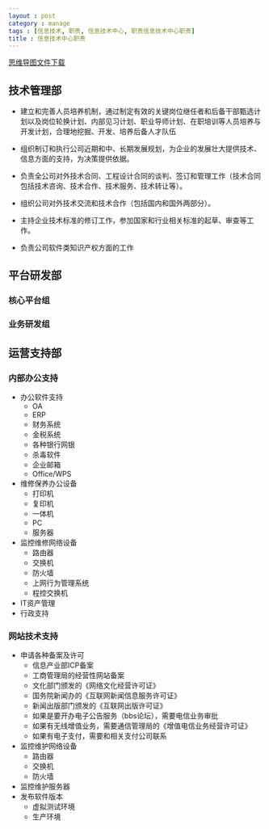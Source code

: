 ```yaml
---
layout : post
category : manage
tags : [信息技术, 职责, 信息技术中心, 职责信息技术中心职责]
title : 信息技术中心职责
---
```

[思维导图文件下载](https://docs.google.com/file/d/0B1DrsqrLRzeIdWVrQU81RjBldjg/edit?usp=sharing)

## 技术管理部


- 建立和完善人员培养机制，通过制定有效的关键岗位继任者和后备干部甄选计划以及岗位轮换计划、内部见习计划、职业导师计划、在职培训等人员培养与开发计划，合理地挖掘、开发、培养后备人才队伍


- 组织制订和执行公司近期和中、长期发展规划，为企业的发展壮大提供技术、信息方面的支持，为决策提供依据。


- 负责全公司对外技术合同、工程设计合同的谈判、签订和管理工作（技术合同包括技术咨询、技术合作、技术服务、技术转让等）。


- 组织公司对外技术交流和技术合作（包括国内和国外两部分）。


- 主持企业技术标准的修订工作，参加国家和行业相关标准的起草、审查等工作。


- 负责公司软件类知识产权方面的工作

## 平台研发部


### 核心平台组


### 业务研发组

## 运营支持部


### 内部办公支持

- 办公软件支持
    - OA
    - ERP
    - 财务系统
    - 金税系统
    - 各种银行网银
    - 杀毒软件
    - 企业邮箱
    - Office/WPS
- 维修保养办公设备
    - 打印机
    - 复印机
    - 一体机
    - PC
    - 服务器
- 监控维修网络设备
    - 路由器
    - 交换机
    - 防火墙
    - 上网行为管理系统
    - 程控交换机
- IT资产管理
- 行政支持

### 网站技术支持

- 申请各种备案及许可
    - 信息产业部ICP备案
    - 工商管理局的经营性网站备案
    - 文化部门颁发的《网络文化经营许可证》
    - 国务院新闻办的《互联网新闻信息服务许可证》
    - 新闻出版部门颁发的《互联网出版许可证》
    - 如果是要开办电子公告服务（bbs论坛），需要电信业务审批
    - 如果有无线增值业务，需要通信管理局的《增值电信业务经营许可证》
    - 如果有电子支付，需要和相关支付公司联系
- 监控维护网络设备
    - 路由器
    - 交换机
    - 防火墙
- 监控维护服务器
- 发布软件版本
    - 虚拟测试环境
    - 生产环境